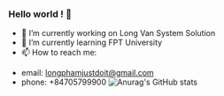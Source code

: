 ### Hello world ! 👋
- 🔭 I’m currently working on Long Van System Solution
- 🌱 I’m currently learning FPT University
- 📫 How to reach me: 
* email: longphamjustdoit@gmail.com
* phone: +84705799900
![Anurag's GitHub stats](https://github-readme-stats.vercel.app/api?username=longphamit&show_icons=true&theme=radical)

